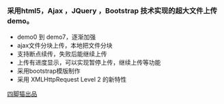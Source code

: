 ### 采用html5，Ajax ，JQuery ，Bootstrap  技术实现的超大文件上传demo。
 
+ demo0 到 demo7，逐渐加强
+ ajax文件分块上传，本地把文件分块
+ 支持断点续传，失败后能继续上传
+ 上传有进度显示，可以实现暂停上传，继续上传等功能
+ 采用bootstrap模版制作
+ 采用 XMLHttpRequest Level 2 的新特性


 
[四脚猫出品](http://www.sijiaomao.com "四脚猫")
